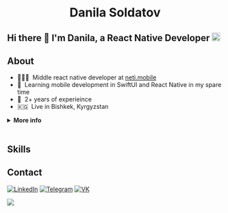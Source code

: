 <h1 align="center">Danila Soldatov</h1>   

<h2>Hi there 👋 I'm Danila, a React Native Developer <img height="20" width="20" src="https://cdn.simpleicons.org/react/#61DAFB" /></h2>

## About 
- 👨🏻‍💻 &nbsp;Middle react native developer at [neti.mobile](https://mobile.i-neti.ru/)
- 📱 &nbsp;Learning mobile development in SwiftUI and React Native in my spare time
- 💼 &nbsp;2+ years of experieince
- 🇰🇬 &nbsp;Live in Bishkek, Kyrgyzstan

<details>
  <summary><strong>More info</strong></summary>

- 👔 &nbsp;Organized & standalone
- 💻 &nbsp;Love to code
- 💡 &nbsp;Quick learner
- 📐 &nbsp;Perfectionist
- 🎧 &nbsp;Music lover

</details>&nbsp;

## Skills


## Contact
[<img src="https://img.shields.io/badge/-LinkedIn-8a2be2?logo=linkedin&logoColor=white" alt="LinkedIn" />][linkedin]
[<img src="https://img.shields.io/badge/-Telegram-8a2be2?logo=telegram&logoColor=white" alt="Telegram" />][tg]
[<img src="https://img.shields.io/badge/-VK-8a2be2?logo=vk&logoColor=white" alt="VK" />][vk]

[linkedin]: https://linkedin.com/in/danila-soldatov/
[tg]: https://t.me/srrmstk
[vk]: https://vk.com/fantasyless
![](https://komarev.com/ghpvc/?username=srrmstk&color=8a2be2)
